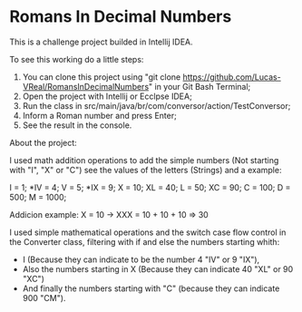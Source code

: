 # Romans In Decimal Numbers

This is a challenge project builded in Intellij IDEA.

To see this working do a little steps:

1. You can clone this project using "git clone https://github.com/Lucas-VReal/RomansInDecimalNumbers" in your Git Bash Terminal;
2. Open the project with Intellij or Ecclpse IDEA;
3. Run the class in src/main/java/br/com/conversor/action/TestConversor;
4. Inform a Roman number and press Enter;
5. See the result in the console.

About the project:

I used math addition operations to add the simple numbers (Not starting with "I", "X" or "C") see the values of the letters (Strings) and a example:

I = 1;
*IV = 4;
V = 5;
*IX = 9;
X = 10;
XL = 40;
L = 50;
XC = 90;
C = 100;
D = 500;
M = 1000;

Addicion example: X = 10 -> XXX = 10 + 10 + 10 => 30 

I used simple mathematical operations and the switch case flow control in the Converter class, filtering with if and else the numbers starting whith:

- I (Because they can indicate to be the number 4 "IV" or 9 "IX"),
- Also the numbers starting in X (Because they can indicate 40 "XL" or 90 "XC")
- And finally the numbers starting with "C" (because they can indicate 900 "CM"). 
